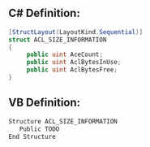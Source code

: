 
## C# Definition:
```cs
[StructLayout(LayoutKind.Sequential)]
struct ACL_SIZE_INFORMATION
{
     public uint AceCount;
     public uint AclBytesInUse;
     public uint AclBytesFree;
}
```

## VB Definition:
```cs
Structure ACL_SIZE_INFORMATION 
   Public TODO
End Structure
```
